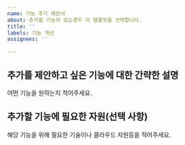 ```yaml
---
name: 기능 추가 제안서
about: 추가할 기능이 있는경우 이 템플릿을 선택합니다.
title: ''
labels: 기능 개선
assignees: ''

---
```


## 추가를 제안하고 싶은 기능에 대한 간략한 설명

어떤 기능을 원하는지 적어주세요.

## 추가할 기능에 필요한 자원(선택 사항)

해당 기능을 위해 필요한 기술이나 클라우드 자원등을 적어주세요.
